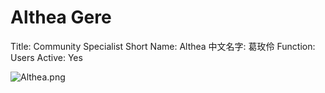 # Althea Gere

Title: Community Specialist
Short Name: Althea
中文名字: 葛玫伶
Function: Users
Active: Yes

![Althea.png](Althea%20Gere%2092195c6cf328417a959f70a00eb18162/Althea.png)
